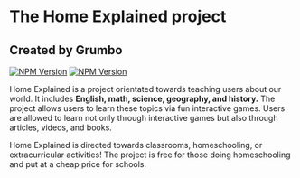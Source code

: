 # The Home Explained project
## Created by Grumbo

[![NPM Version](https://img.shields.io/npm/v/react?logo=react)](https://img.shields.io/npm/v/react?logo=react&label=react%20version&link=https%3A%2F%2Freact.dev%2F
) [![NPM Version](https://img.shields.io/npm/v/radix-ui?logo=radixui)](https://img.shields.io/npm/v/radix-ui?logo=radixui&label=radix-ui%20version&link=https%3A%2F%2Fwww.radix-ui.com%2F)

<p>Home Explained is a project orientated towards teaching users about our world.
It includes <b> English, math, science, geography, and history.</b> The project allows users to learn these topics via fun interactive games.
Users are allowed to learn not only through interactive games but also through articles, videos, and books.


Home Explained is directed towards classrooms, homeschooling, or extracurricular activities! The project is free for those doing homeschooling and put at a cheap price for schools.</p>
